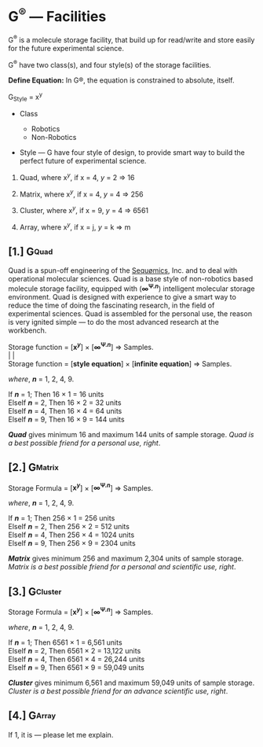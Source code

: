 # G<sup>®</sup> — Facilities
G<sup>®</sup> is a molecule storage facility, that build up for read/write and store easily for the future experimental science.

G<sup>®</sup> have two class(s), and four style(s) of the storage facilities.

<b>Define Equation:</b> In G®, the equation is constrained to absolute, itself.

G<sub>Style</sub> = x<sup>y</sup>

- Class
  - Robotics
  - Non-Robotics
 
- Style — G have four style of design, to provide smart way to build the perfect future of experimental science.

1. Quad, where x<sup><i>y</i></sup>, if x = 4, <i>y</i> = 2 => 16

2. Matrix, where x<sup><i>y</i></sup>, if x = 4, <i>y</i> = 4 => 256

3. Cluster, where x<sup><i>y</i></sup>, if x = 9, <i>y</i> = 4 => 6561

4. Array, where x<sup><i>y</i></sup>, if x = j, <i>y</i> = k => m

## [1.] G<sub><sup>Quad</sup></sub>
Quad is a spun-off engineering of the [Sequømics](http://sequomics.com/), Inc. and to deal with operational molecular sciences. Quad is a base style of non-robotics based molecule storage facility, equipped with (<b>∞<sup>Ψ.<b><i>n</i></b></sup></b>) intelligent molecular storage environment. Quad is designed with experience to give a smart way to reduce the time of doing the fascinating research, in the field of experimental sciences. Quad is assembled for the personal use, the reason is very ignited simple — to do the most advanced research at the workbench.

Storage function = [<b>x<sup><i>y</i></sup></b>] × [<b>∞<sup>Ψ.<b><i>n</i></b></sup></b>] => Samples.</br>
                              |                                 |</br>
Storage function = [<b>style equation</b>] × [<b>infinite equation</b>] => Samples.</br>

<i>where</i>, <b><i>n</i></b> = 1, 2, 4, 9.

If <b><i>n</i></b> = 1; Then 16 × 1 = 16 units</br>
ElseIf <b><i>n</i></b> = 2, Then 16 × 2 = 32 units</br>
ElseIf <b><i>n</i></b> = 4, Then 16 × 4 = 64 units</br>
ElseIf <b><i>n</i></b> = 9, Then 16 × 9 = 144 units</br>

<b><i>Quad</b></i> gives minimum 16 and maximum 144 units of sample storage. <i>Quad is a best possible friend for a personal use, right</i>.

## [2.] G<sub><sup>Matrix</sup></sub>

Storage Formula = [<b>x<sup><i>y</i></sup></b>] × [<b>∞<sup>Ψ.<b><i>n</i></b></sup></b>] => Samples.</br>

<i>where</i>, <b><i>n</i></b> = 1, 2, 4, 9.

If <b><i>n</i></b> = 1; Then 256 × 1 = 256 units</br>
ElseIf <b><i>n</i></b> = 2, Then 256 × 2 = 512 units</br>
ElseIf <b><i>n</i></b> = 4, Then 256 × 4 = 1024 units</br>
ElseIf <b><i>n</i></b> = 9, Then 256 × 9 = 2304 units</br>

<b><i>Matrix</b></i> gives minimum 256 and maximum 2,304 units of sample storage. <i>Matrix is a best possible friend for a personal and scientific use, right</i>.

## [3.] G<sub><sup>Cluster</sup></sub>

Storage Formula = [<b>x<sup><i>y</i></sup></b>] × [<b>∞<sup>Ψ.<b><i>n</i></b></sup></b>] => Samples.</br>

<i>where</i>, <b><i>n</i></b> = 1, 2, 4, 9.

If <b><i>n</i></b> = 1; Then 6561 × 1 = 6,561 units</br>
ElseIf <b><i>n</i></b> = 2, Then 6561 × 2 = 13,122 units</br>
ElseIf <b><i>n</i></b> = 4, Then 6561 × 4 = 26,244 units</br>
ElseIf <b><i>n</i></b> = 9, Then 6561 × 9 = 59,049 units</br>

<b><i>Cluster</b></i> gives minimum 6,561 and maximum 59,049 units of sample storage. <i>Cluster is a best possible friend for an advance scientific use, right</i>.

## [4.] G<sub><sup>Array</sup></sub>
If 1, it is — please let me explain.
